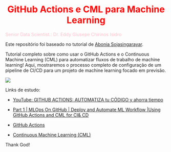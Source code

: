 # <h1 align="center"><font color="red">GitHub Actions e CML para Machine Learning</font></h1>

<font color="pink">Senior Data Scientist.: Dr. Eddy Giusepe Chirinos Isidro</font>


Este repositório foi baseado no tutorial de [Abonia Sojasingarayar]().


Tutorial completo sobre como usar o GitHub Actions e o Continuous Machine Learning (CML) para automatizar fluxos de trabalho de machine learning! Aqui, mostraremos o processo completo de configuração de um pipeline de CI/CD para um projeto de machine learning focado em previsão.

![](https://camo.githubusercontent.com/f9f2c6012a01ae44fedf6e5dca12c8f32ce0c533859ef6d4a170954829e87984/68747470733a2f2f6d69726f2e6d656469756d2e636f6d2f76322f726573697a653a6669743a313430302f666f726d61743a776562702f312a686f4443766379767757565732586a783651525158512e6a706567)














Links de estudo:

* [YouTube: GITHUB ACTIONS: AUTOMATIZA tu CÓDIGO y ahorra tiempo](https://www.youtube.com/watch?v=pNtcTmCiXzw)

* [Part 1 | MLOps On GitHub | Deploy and Automate ML Workflow |Using GitHub Actions and CML for CI& CD](https://www.youtube.com/watch?v=DQIX7p5xx7c&list=PLj0e8MQM8M-OKf_kBJwpxPhZS2LSX157k&index=9)

* [GitHub Actions](https://docs.github.com/pt/actions)

* [Continuous Machine Learning (CML)](https://cml.dev/doc)



Thank God!